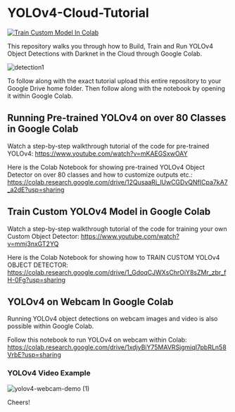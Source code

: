 # YOLOv4-Cloud-Tutorial
[![Train Custom Model In Colab](https://colab.research.google.com/assets/colab-badge.svg)](https://colab.research.google.com/drive/1_GdoqCJWXsChrOiY8sZMr_zbr_fH-0Fg?usp=sharing)

This repository walks you through how to Build, Train and Run YOLOv4 Object Detections with Darknet in the Cloud through Google Colab.

![detection1](https://user-images.githubusercontent.com/85488433/227044945-f41232bb-2b5f-4277-b5dc-95ba191c9344.jpg)

To follow along with the exact tutorial upload this entire repository to your Google Drive home folder. Then follow along with the notebook by opening it within Google Colab.

## Running Pre-trained YOLOv4 on over 80 Classes in Google Colab
Watch a step-by-step walkthrough tutorial of the code for pre-trained YOLOv4: https://www.youtube.com/watch?v=mKAEGSxwOAY

Here is the Colab Notebook for showing pre-trained YOLOv4 Object Detector on over 80 classes and how to customize outputs etc.: https://colab.research.google.com/drive/12QusaaRj_lUwCGDvQNfICpa7kA7_a2dE?usp=sharing

## Train Custom YOLOv4 Model in Google Colab
Watch a step-by-step walkthrough tutorial of the code for training your own Custom Object Detector: https://www.youtube.com/watch?v=mmj3nxGT2YQ

Here is the Colab Notebook for showing how to TRAIN CUSTOM YOLOv4 OBJECT DETECTOR: https://colab.research.google.com/drive/1_GdoqCJWXsChrOiY8sZMr_zbr_fH-0Fg?usp=sharing

## YOLOv4 on Webcam In Google Colab
Running YOLOv4 object detections on webcam images and video is also possible within Google Colab.

Follow this notebook to run YOLOv4 on webcam within Colab: https://colab.research.google.com/drive/1xdjyBiY75MAVRSjgmiqI7pbRLn58VrbE?usp=sharing

### YOLOv4 Video Example

![yolov4-webcam-demo (1)](https://user-images.githubusercontent.com/85488433/227042987-1a2f432d-471e-412d-b933-da9f8e11570f.gif)

Cheers!
